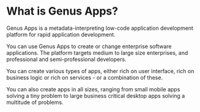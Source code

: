 # What is Genus Apps?

Genus Apps is a metadata-interpreting low-code application development platform for rapid application development.

You can use Genus Apps to create or change enterprise software applications. The platform targets medium to large size enterprises, and professional and semi-professional developers.

You can create various types of apps, either rich on user interface, rich on business logic or rich on services - or a combination of these.

You can also create apps in all sizes, ranging from small mobile apps solving a tiny problem to large business critical desktop apps solving a multitude of problems.
